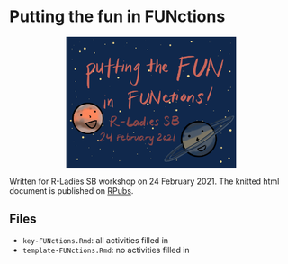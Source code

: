 # Putting the fun in FUNctions

<style>
.center {
  display: block;
  margin-left: auto;
  margin-right: auto;
  width: 60%;
}
</style>

<img src = "figures/title.jpg"
     alt = "banner image for R-Ladies with cartoons of Mars and Saturn"
     class = "center"
/>

Written for R-Ladies SB workshop on 24 February 2021. The knitted html document is published on [RPubs](https://rpubs.com/an-bui/fun-functions).  

## Files

- `key-FUNctions.Rmd`: all activities filled in
- `template-FUNctions.Rmd`: no activities filled in

